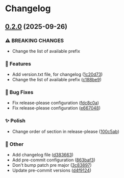 # Changelog

## [0.2.0](https://github.com/narnaud/test/compare/v0.1.0...v0.2.0) (2025-09-26)


### ⚠ BREAKING CHANGES

* Change the list of available prefix

### 🚀 Features

* Add version.txt file, for changelog ([1c20d73](https://github.com/narnaud/test/commit/1c20d7373c5e7cbe7125d70f3f73ee7456ef94b8))
* Change the list of available prefix ([c188be9](https://github.com/narnaud/test/commit/c188be981ac982314671836e6a8b7b633c80ffe8))


### 🐞 Bug Fixes

* Fix release-please configuration ([fdc8c0a](https://github.com/narnaud/test/commit/fdc8c0a9e0bfdb973de08ff8fb9cfcd5c1ebc412))
* Fix release-please configuration ([e667048](https://github.com/narnaud/test/commit/e6670486e553f94deb3377ee8ed7c12d2c55d6dd))


### ✨ Polish

* Change order of section in release-please ([100c5ab](https://github.com/narnaud/test/commit/100c5abc8424614f593848ea3c03eada6f54e509))


### 🧰 Other

* Add changelog file ([d383663](https://github.com/narnaud/test/commit/d38366395fc1e121c017e1523edbd077896db36b))
* Add pre-commit configuration ([863baf3](https://github.com/narnaud/test/commit/863baf37aa0fa359d5f44bd30a50078c7ce87f3d))
* Don't bump patch pre major ([3c83897](https://github.com/narnaud/test/commit/3c83897c13ce492e57381bd23741f5e7bd5d7937))
* Update pre-commit versions ([d4f9124](https://github.com/narnaud/test/commit/d4f9124ac60ffa991f6bc5dfd326fb4058450ef3))
